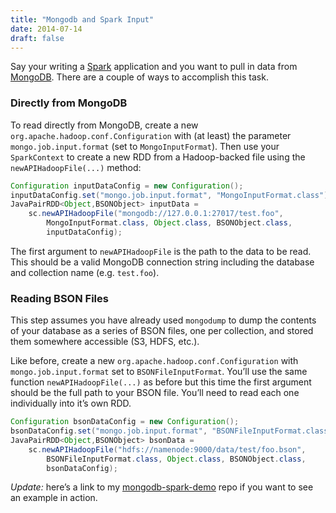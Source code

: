 ```yaml
---
title: "Mongodb and Spark Input"
date: 2014-07-14
draft: false
---
```


Say your writing a [Spark](https://spark.apache.org) application and you want to pull in data from [MongoDB](https://mongodb.com). There are a couple of ways to accomplish this task.

### Directly from MongoDB

To read directly from MongoDB, create a new `org.apache.hadoop.conf.Configuration` with (at least) the parameter `mongo.job.input.format` (set to `MongoInputFormat`). Then use your `SparkContext` to create a new RDD from a Hadoop-backed file using the `newAPIHadoopFile(...)` method:

```java
Configuration inputDataConfig = new Configuration();
inputDataConfig.set("mongo.job.input.format", "MongoInputFormat.class");
JavaPairRDD<Object,BSONObject> inputData = 
    sc.newAPIHadoopFile("mongodb://127.0.0.1:27017/test.foo", 
        MongoInputFormat.class, Object.class, BSONObject.class, 
        inputDataConfig);
```

The first argument to `newAPIHadoopFile` is the path to the data to be read. This should be a valid MongoDB connection string including the database and collection name (e.g. `test.foo`).

### Reading BSON Files

This step assumes you have already used `mongodump` to dump the contents of your database as a series of BSON files, one per collection, and stored them somewhere accessible (S3, HDFS, etc.).

Like before, create a new `org.apache.hadoop.conf.Configuration` with `mongo.job.input.format` set to `BSONFileInputFormat`. You’ll use the same function `newAPIHadoopFile(...)` as before but this time the first argument should be the full path to your BSON file. You’ll need to read each one individually into it’s own RDD.

```java
Configuration bsonDataConfig = new Configuration();
bsonDataConfig.set("mongo.job.input.format", "BSONFileInputFormat.class");
JavaPairRDD<Object,BSONObject> bsonData = 
    sc.newAPIHadoopFile("hdfs://namenode:9000/data/test/foo.bson", 
        BSONFileInputFormat.class, Object.class, BSONObject.class, 
        bsonDataConfig);
```

*Update:* here’s a link to my [mongodb-spark-demo](https://github.com/crcsmnky/mongodb-spark-demo) repo if you want to see an example in action.
